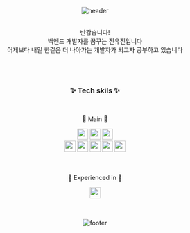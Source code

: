 <div align="center">

![header](https://capsule-render.vercel.app/api?type=waving&color=0:ffaa00,100:00e5ff&height=200&section=header&text=Welcome&desc=Anna-Jin's%20GitHub%20Profile&fontSize=70&fontColor=fff&descAlign=60&descAlignY=70)
 
  
  <br>
  반갑습니다!
  <br>
  백엔드 개발자를 꿈꾸는 진유진입니다
  <br>
  어제보다 내일 한걸음 더 나아가는 개발자가 되고자 공부하고 있습니다
  <br>
  
  
  <br>
  <br>
  <br>

### ✨ Tech skils ✨
  
  <br>
  
  🌸 Main 🌸
  
  <img src="https://img.shields.io/badge/Java-89A426?style=for-the-badge&logo=java&logoColor=white&color=0169B4" height="25" /> 
  <img src="https://img.shields.io/badge/Spring_Boot-F9FCF3?style=for-the-badge&logo=spring-boot&logoColor=white&color=67AA3C" height="25" />
  <img src="https://img.shields.io/badge/MySQL-7DA205?style=for-the-badge&logo=mysql&logoColor=white&color=D78800" height="25" />
  
  <br>
  
  <img src="https://img.shields.io/badge/HTML5-0A6A05?style=for-the-badge&logo=html5&logoColor=white&color=D84925" height="25" />
  <img src="https://img.shields.io/badge/Bootstrap-FA6C0E?style=for-the-badge&logo=bootstrap&logoColor=white&color=7613EE" height="25" />
  <img src="https://img.shields.io/badge/JavaScript-468010?style=for-the-badge&logo=javascript&logoColor=F7DF1E&color=DB9B26" height="25" /> 
  <img src="https://img.shields.io/badge/jQuery-D17001?style=for-the-badge&logo=jquery&logoColor=white&color=1064A5" height="25" />
  <img src="https://img.shields.io/badge/CSS-BB9F00?&style=for-the-badge&logo=css3&logoColor=white&color=018FD1" height="25" />
  
  <br>
  <br>
  <br>
  
  🌱 Experienced in 🌱
  
  <img src="https://img.shields.io/badge/Python-3776AB?style=for-the-badge&logo=python&logoColor=white&color=3672A7" height="25" />
  <!-- <img src="https://img.shields.io/badge/Flask-000000?style=for-the-badge&logo=flask&logoColor=black&color=white" height="25" /> -->

  <br>
  <br>
  <br>
 
 ![footer](https://capsule-render.vercel.app/api?type=waving&color=0:ffaa00,100:00e5ff&height=200&section=footer)
  
  
  
</div>



